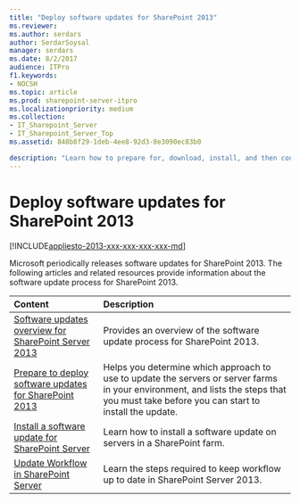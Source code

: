 ```yaml
---
title: "Deploy software updates for SharePoint 2013"
ms.reviewer: 
ms.author: serdars
author: SerdarSoysal
manager: serdars
ms.date: 8/2/2017
audience: ITPro
f1.keywords:
- NOCSH
ms.topic: article
ms.prod: sharepoint-server-itpro
ms.localizationpriority: medium
ms.collection:
- IT_Sharepoint_Server
- IT_Sharepoint_Server_Top
ms.assetid: 848b8f29-1deb-4ee8-92d3-8e3090ec83b0

description: "Learn how to prepare for, download, install, and then configure software updates and patches for SharePoint 2013."
---
```


# Deploy software updates for SharePoint 2013

[!INCLUDE[appliesto-2013-xxx-xxx-xxx-xxx-md](../includes/appliesto-2013-xxx-xxx-xxx-xxx-md.md)] 
  
Microsoft periodically releases software updates for SharePoint 2013. The following articles and related resources provide information about the software update process for SharePoint 2013.
  
  
|**Content**|**Description**|
|:-----|:-----|
|[Software updates overview for SharePoint Server 2013](software-updates-overview-for-sharepoint-server-2013.md) <br/> |Provides an overview of the software update process for SharePoint 2013.  <br/> |
|[Prepare to deploy software updates for SharePoint 2013](prepare-to-deploy-software-updates.md) <br/> |Helps you determine which approach to use to update the servers or server farms in your environment, and lists the steps that you must take before you can start to install the update.  <br/> |
|[Install a software update for SharePoint Server](install-a-software-update.md) <br/> |Learn how to install a software update on servers in a SharePoint farm.  <br/> |
|[Update Workflow in SharePoint Server](../governance/update-workflow-in-sharepoint-server.md) <br/> |Learn the steps required to keep workflow up to date in SharePoint Server 2013.  <br/> |
   

